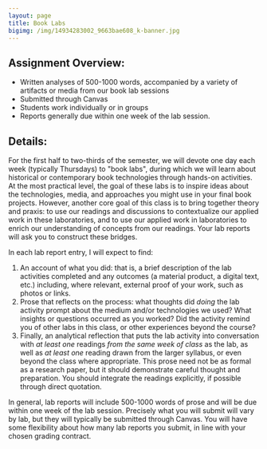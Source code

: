 ```yaml
---
layout: page
title: Book Labs
bigimg: /img/14934283002_9663bae608_k-banner.jpg
---
```


## Assignment Overview:

+ Written analyses of 500-1000 words, accompanied by a variety of artifacts or media from our book lab sessions
+ Submitted through Canvas
+ Students work individually or in groups
+ Reports generally due within one week of the lab session.

## Details:

For the first half to two-thirds of the semester, we will devote one day each week (typically Thursdays) to "book labs", during which we will learn about historical or contemporary book technologies through hands-on activities. At the most practical level, the goal of these labs is to inspire ideas about the technologies, media, and approaches you might use in your final book projects. However, another core goal of this class is to bring together theory and praxis: to use our readings and discussions to contextualize our applied work in these laboratories, and to use our applied work in laboratories to enrich our understanding of concepts from our readings. Your lab reports will ask you to construct these bridges. 

In each lab report entry, I will expect to find:

1. An account of what you did: that is, a brief description of the lab activities completed and any outcomes (a material product, a digital text, etc.) including, where relevant, external proof of your work, such as photos or links. 
2. Prose that reflects on the process: what thoughts did _doing_ the lab activity prompt about the medium and/or technologies we used? What insights or questions occurred as you worked? Did the activity remind you of other labs in this class, or other experiences beyond the course?
3. Finally, an analytical reflection that puts the lab activity into conversation with _at least one_ readings _from the same week of class_ as the lab, as well as _at least one_ reading drawn from the larger syllabus, or even beyond the class where appropriate. This prose need not be as formal as a research paper, but it should demonstrate careful thought and preparation. You should integrate the readings explicitly, if possible through direct quotation.

In general, lab reports will include 500-1000 words of prose and will be due within one week of the lab session. Precisely what you will submit will vary by lab, but they will typically be submitted through Canvas. You will have some flexibility about how many lab reports you submit, in line with your chosen grading contract.